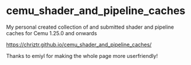 # cemu_shader_and_pipeline_caches
My personal created collection of and submitted shader and pipeline caches for Cemu 1.25.0 and onwards

https://chriztr.github.io/cemu_shader_and_pipeline_caches/

Thanks to emiyl for making the whole page more userfriendly!
